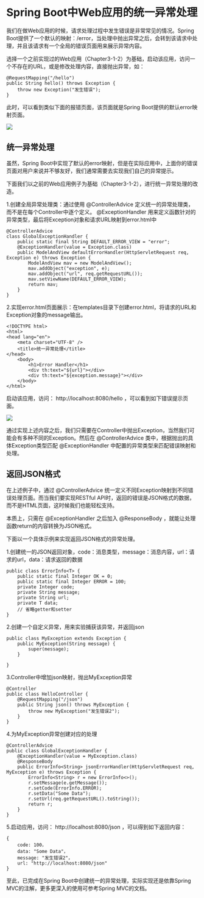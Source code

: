 # Spring Boot中Web应用的统一异常处理

我们在做Web应用的时候，请求处理过程中发生错误是非常常见的情况。Spring Boot提供了一个默认的映射：/error，当处理中抛出异常之后，会转到该请求中处理，并且该请求有一个全局的错误页面用来展示异常内容。

选择一个之前实现过的Web应用（Chapter3-1-2）为基础，启动该应用，访问一个不存在的URL，或是修改处理内容，直接抛出异常，如：

	@RequestMapping("/hello")
	public String hello() throws Exception {
	    throw new Exception("发生错误");
	}
	
此时，可以看到类似下面的报错页面，该页面就是Spring Boot提供的默认error映射页面。  

![](http://wangkang.me/image/spring/springboot/Chapter3-1-6-1.png)  

## 统一异常处理

虽然，Spring Boot中实现了默认的error映射，但是在实际应用中，上面你的错误页面对用户来说并不够友好，我们通常需要去实现我们自己的异常提示。  

下面我们以之前的Web应用例子为基础（Chapter3-1-2），进行统一异常处理的改造。  

1.创建全局异常处理类：通过使用  @ControllerAdvice  定义统一的异常处理类，而不是在每个Controller中逐个定义。  @ExceptionHandler  用来定义函数针对的异常类型，最后将Exception对象和请求URL映射到error.html中  

	@ControllerAdvice
	class GlobalExceptionHandler {
	    public static final String DEFAULT_ERROR_VIEW = "error";
	    @ExceptionHandler(value = Exception.class)
	    public ModelAndView defaultErrorHandler(HttpServletRequest req, Exception e) throws Exception {
	        ModelAndView mav = new ModelAndView();
	        mav.addObject("exception", e);
	        mav.addObject("url", req.getRequestURL());
	        mav.setViewName(DEFAULT_ERROR_VIEW);
	        return mav;
	    }
	}  
	
2.实现error.html页面展示：在templates目录下创建error.html，将请求的URL和Exception对象的message输出。  

	<!DOCTYPE html>
	<html>
	<head lang="en">
	    <meta charset="UTF-8" />
	    <title>统一异常处理</title>
	</head>
		<body>
		    <h1>Error Handler</h1>
		    <div th:text="${url}"></div>
		    <div th:text="${exception.message}"></div>
		</body>
	</html>
	
启动该应用，访问：  http://localhost:8080/hello  ，可以看到如下错误提示页面。

![](http://wangkang.me/image/spring/springboot/Chapter3-1-6-2.png)  

通过实现上述内容之后，我们只需要在Controller中抛出Exception，当然我们可能会有多种不同的Exception。然后在  @ControllerAdvice  类中，根据抛出的具体Exception类型匹配  @ExceptionHandler  中配置的异常类型来匹配错误映射和处理。  

## 返回JSON格式

在上述例子中，通过  @ControllerAdvice  统一定义不同Exception映射到不同错误处理页面。而当我们要实现RESTful API时，返回的错误是JSON格式的数据，而不是HTML页面，这时候我们也能轻松支持。  

本质上，只需在  @ExceptionHandler  之后加入  @ResponseBody  ，就能让处理函数return的内容转换为JSON格式。  

下面以一个具体示例来实现返回JSON格式的异常处理。  

1.创建统一的JSON返回对象，code：消息类型，message：消息内容，url：请求的url，data：请求返回的数据  

	public class ErrorInfo<T> {
	    public static final Integer OK = 0;
	    public static final Integer ERROR = 100;
	    private Integer code;
	    private String message;
	    private String url;
	    private T data;
	    // 省略getter和setter
	}  
	
2.创建一个自定义异常，用来实验捕获该异常，并返回json  

	public class MyException extends Exception {
	    public MyException(String message) {
	        super(message);
	    }
	    
	}
	
3.Controller中增加json映射，抛出MyException异常  

	@Controller
	public class HelloController {
	    @RequestMapping("/json")
	    public String json() throws MyException {
	        throw new MyException("发生错误2");
	    }
	}
	
4.为MyException异常创建对应的处理  

	@ControllerAdvice
	public class GlobalExceptionHandler {
	    @ExceptionHandler(value = MyException.class)
	    @ResponseBody
	    public ErrorInfo<String> jsonErrorHandler(HttpServletRequest req, MyException e) throws Exception {
	        ErrorInfo<String> r = new ErrorInfo<>();
	        r.setMessage(e.getMessage());
	        r.setCode(ErrorInfo.ERROR);
	        r.setData("Some Data");
	        r.setUrl(req.getRequestURL().toString());
	        return r;
	    }
	}  
	
5.启动应用，访问：  http://localhost:8080/json  ，可以得到如下返回内容：  

	{
	    code: 100，
	    data: "Some Data"，
	    message: "发生错误2"，
	    url: "http://localhost:8080/json"
	}
	
至此，已完成在Spring Boot中创建统一的异常处理，实际实现还是依靠Spring MVC的注解，更多更深入的使用可参考Spring MVC的文档。